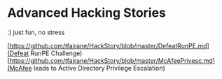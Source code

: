 # Advanced Hacking Stories

:) just fun, no stress

[https://github.com/tfairane/HackStory/blob/master/DefeatRunPE.md](Defeat RunPE Challenge)
[https://github.com/tfairane/HackStory/blob/master/McAfeePrivesc.md](McAfee leads to Active Directory Privilege Escalation)
